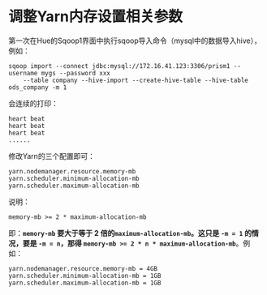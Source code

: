 调整Yarn内存设置相关参数
================================================================================
第一次在Hue的Sqoop1界面中执行sqoop导入命令（mysql中的数据导入hive），例如：
```shell
sqoop import --connect jdbc:mysql://172.16.41.123:3306/prism1 --username mygs --password xxx
    --table company --hive-import --create-hive-table --hive-table ods_company -m 1
```
会连续的打印：
```
heart beat
heart beat
heart beat
......
```

修改Yarn的三个配置即可：
```
yarn.nodemanager.resource.memory-mb
yarn.scheduler.minimum-allocation-mb
yarn.scheduler.maximum-allocation-mb
```
说明：
```
memory-mb >= 2 * maximum-allocation-mb
```
即：**`memory-mb` 要大于等于 2 倍的`maximum-allocation-mb`。这只是 `-m = 1` 的情况，要是
`-m = n`，那得 `memory-mb >= 2 * n * maximum-allocation-mb`**。例如：
```
yarn.nodemanager.resource.memory-mb = 4GB
yarn.scheduler.minimum-allocation-mb = 1GB
yarn.scheduler.maximum-allocation-mb = 1GB
```
